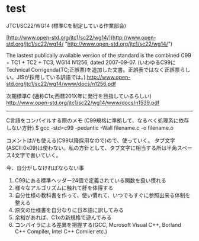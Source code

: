 # test

JTC1/SC22/WG14 (標準Cを制定している作業部会)

[http://www.open-std.org/jtc1/sc22/wg14/](http://www.open-std.org/jtc1/sc22/wg14/ "http://www.open-std.org/jtc1/sc22/wg14/")


The  lastest publically available version of the standard is the combined C99 + TC1 + TC2 + TC3, WG14 N1256, dated 2007-09-07. (いわゆるC99にTechnical Corrigenda(TC;正誤票)を追加した文書。正誤表ではなく正誤票らしい。JISが採用している訳語では。)
http://www.open-std.org/jtc1/sc22/wg14/www/docs/n1256.pdf

次期標準C (通称C1x;西暦201X年に発行を目指しているらしい)
http://www.open-std.org/jtc1/sc22/wg14/www/docs/n1539.pdf

-----
C言語をコンパイルする際のメモ
(C99規格に準拠して、なるべく処理系に依存しない方針)
$ gcc -std=c99 -pedantic -Wall filename.c -o filename.o

コメントは//も使える(C99以降採用なので)ので、使っていく。
タブ文字(ASCII:0x09)は使わない。私の方針として、タブ文字に相当する所は半角スペース4文字で書いていく。

今、自分がしなければならない事
1) C99にある標準ヘッダー24個で定義されている関数を扱い慣れる
2) 様々なアルゴリズムに触れて肝を体得する
3) 自分仕様の教科書を作って、使い慣れて、いつでもすぐに参照出来る体制を整える
4) 原文の仕様書を自分なりに日本語に訳してみる
5) 余裕があれば、C1xの新規格で遊んでみる
6) コンパイラによる差異を把握する(GCC, Mcrosoft Visual C++, Borland C++ Compiler, Intel C++ Comiler etc.)
